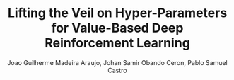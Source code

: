 ---
paperId: 9
author: Joao Guilherme Madeira Araujo, Johan Samir Obando Ceron, Pablo Samuel Castro
publicationauthor: Madeira Araujo, J. G. et al.
title: Lifting the Veil on Hyper-Parameters for Value-Based Deep Reinforcement Learning
pdf: --
poster: --
alt: --
type: Poster
topic: Deep Learning
subtopic: Reinforcement Learning
link: --
conference: neurips
year: 2021
tags: neurips-2021-np
location: Virtual
---